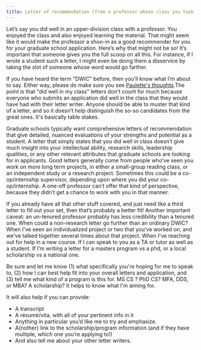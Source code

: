 ```yaml
---
title: Letter of recommendation (from a professor whose class you took)
---
```


Let’s say you did well in an upper-division class with a professor. You enjoyed the class and also enjoyed learning the material. That might seem like it would make the professor a shoo-in as a good recommender for you for your graduate school application. Here’s why that might not be so! It’s important that someone gives you the full scoop on all this. For instance, if I wrote a student such a letter, I might even be doing them a disservice by taking the slot of someone whose word would go farther.

If you have heard the term "DWIC" before, then you’ll know what I’m about to say. Either way, please do make sure you see [Paulette's thoughts](https://koronkevi.ch/posts/applying-to-grad-school.html#:~:text=A%20%22Did%20Well%20In%20Class,ability%20in%20classes%2C%20not%20research).The point is that "did well in my class" letters don't count for much because everyone who submits an application did well in the class that they would have had with their letter writer. Anyone should be able to muster that kind of a letter, and so it doesn’t help distinguish the so-so candidates from the great ones. It's basically table stakes.

Graduate schools typically want comprehensive letters of recommendation that give detailed, nuanced evaluations of your strengths and potential as a student. A letter that simply states that you did well in class doesn’t give much insight into your intellectual ability, research skills, leadership qualities, or any other relevant attributes that graduate schools are looking for in applicants. Good letters generally come from people who’ve seen you work on more long term projects, in either a small-group reading class, or an independent study or a research project. Sometimes this could be a co-op/internship supervisor, depending upon where you did your co-op/internship. A one-off professor can’t offer that kind of perspective, because they didn’t get a chance to work with you in that manner.

If you already have all that other stuff covered, and just need like a third letter to fill out your set, then that’s probably a better fit! Another important caveat: an un-tenured professor probably has less credibility than a tenured one. When could a non-research letter go further than an ordinary DWIC? When I've seen an individualized project or two that you've worked on, and we've talked together several times about that project. When I've reaching out for help in a new course. If I can speak to you as a TA or tutor as well as a student. If I’m writing a letter for a masters program vs a phd, or a local scholarship vs a national one. 

Be sure and let me know (1) what specifically you're hoping for me to speak to, (2) how I can best help fit into your overall letters and application, and (3) tell me what kind of a program is this for. MS CS ? PhD CS? MFA, DDS, or MBA? A scholarship? It helps to know what I'm aiming for.

It will also help if you can provide:

 - A transcript
 - A résumé/vita, with all of your pertinent info in it
 - Anything in particular you’d like me to try and emphasize.
 - A(nother) link to the scholarship/program information (and if they have multiple, *which* one you’re applying to!)
 - And also tell me about your other letter writers.
